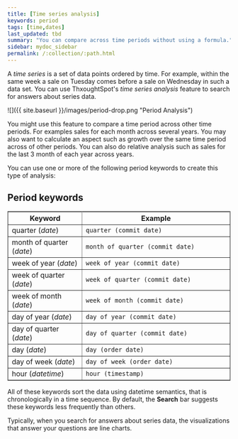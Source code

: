 ```yaml
---
title: [Time series analysis]
keywords: period
tags: [time,dates]
last_updated: tbd
summary: "You can compare across time periods without using a formula."
sidebar: mydoc_sidebar
permalink: /:collection/:path.html
---
```

A _time series_ is a set of data points ordered by time. For example, within the
same week a sale on Tuesday comes before a sale on Wednesday in such a data set.
You can use ThxoughtSpot's _time series analysis_ feature to search for answers
about series data.

![]({{ site.baseurl }}/images/period-drop.png "Period Analysis")

You might use this feature to compare a time period across other time periods.
For examples sales for each month across several years.  You may also want to
calculate an aspect such as growth over the same time period across of other
periods. You can also do relative analysis such as sales for the last 3 month of
each year across years.

You can use one or more of the following period keywords to create this type of
analysis:

<h2>Period keywords</h2>

<table cellpadding="4" cellspacing="0" summary="" id="keyword_reference__table_ynp_tvj_tw" class="table" frame="border" border="1" rules="all">
   <colgroup>
      <col style="width:25%" />
      <col style="width:50%" />
   </colgroup>
  <tr>
    <th>Keyword</th>
    <th>Example</th>
  </tr>
  <tr>
    <td>quarter (<i>date</i>)</td>
    <td><code>quarter (commit date)</code></td>
  </tr>
  <tr>
    <td>month of quarter (<i>date</i>)</td>
    <td><code>month of quarter (commit date)</code></td>
  </tr>
  <tr>
    <td>week of year (<i>date</i>)</td>
    <td><code>week of year (commit date)</code></td>
  </tr>
  <tr>
    <td>week of quarter (<i>date</i>)</td>
    <td><code>week of quarter (commit date)</code></td>
  </tr>
  <tr>
    <td>week of month (<i>date</i>)</td>
    <td><code>week of month (commit date)</code></td>
  </tr>
  <tr>
    <td>day of year (<i>date</i>)</td>
    <td><code>day of year (commit date)</code></td>
  </tr>
  <tr>
    <td>day of quarter (<i>date</i>)</td>
    <td><code>day of quarter (commit date)</code></td>
  </tr>
  <tr>
    <td>day (<i>date</i>)</td>
    <td><code>day (order date)</code></td>
  </tr>
  <tr>
    <td>day of week (<i>date</i>)</td>
    <td><code>day of week (order date)</code></td>
  </tr>
  <tr>
    <td>hour (<i>datetime</i>)</td>
    <td><code>hour (timestamp)</code></td>
  </tr>
</table>

All of these keywords sort the data using datetime semantics, that is
chronologically in a time sequence. By default, the **Search** bar suggests
these keywords less frequently than others.

Typically, when you search for answers about series data, the visualizations
that answer your questions are line charts.

